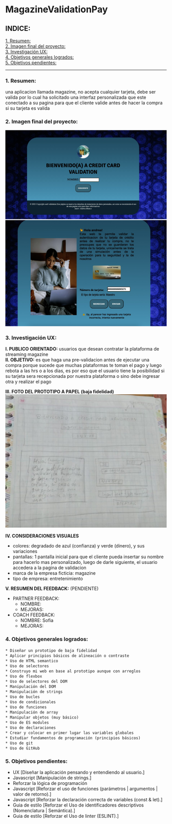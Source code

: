 # MagazineValidationPay
## INDICE:

[1. Resumen:](#1-resumen)  
[2. Imagen final del proyecto:](#2-imagen-final-del-proyecto)  
[3. Investigación UX:](#3-investigacion-UX)  
[4. Objetivos generales logrados:](#4-objetivos-generales-logrados)  
[5. Objetivos pendientes:](#5-objetivos-pendientes)  
***
### 1. Resumen:
una aplicacion llamada magazine, no acepta cualquier tarjeta, debe ser valida por lo cual ha solicitado una interfaz personalizada que este conectado a su pagina para que el cliente valide antes de hacer la compra si su tarjeta es valida
### 2. Imagen final del proyecto:
![Image 1](proyectfinal1.jpeg)  
![Image 2](proyectfinal2.jpeg)  
### 3. Investigación UX:
**I. PUBLICO ORIENTADO:** usuarios que desean contratar la plataforma de streaming magazine  
**II. OBJETIVO:** es que haga una pre-validacion antes de ejecutar una compra porque sucede que muchas plataformas te toman el pago y luego rebota a las hrs o a los dias, es por eso que el usuario tiene la posibilidad si su tarjeta sera recepcionada por nuestra plataforma o sino debe ingresar otra y realizar el pago  

**III. FOTO DEL PROTOTIPO A PAPEL (baja fidelidad)**  
![Image inicial](proyectoInicial.jpeg)  

**IV. CONSIDERACIONES VISUALES**
* colores: degradado de azul (confianza) y verde (dinero), y sus variaciones  
* pantallas: 1 pantalla inicial para que el cliente pueda insertar su nombre para hacerlo mas personalizado, luego de darle siguiente, el usuario accedera a la pagina de validacion
* marca de la empresa ficticia: magazine
* tipo de empresa: entretenimiento  

**V. RESUMEN DEL FEEDBACK:** (PENDIENTE)  
* PARTNER FEEDBACK:  
  * NOMBRE:  
  * MEJORAS:  
* COACH FEEDBACK:  
   - NOMBRE: Sofia  
   - MEJORAS:  
### 4. Objetivos generales logrados:
    * Diseñar un prototipo de baja fidelidad
    * Aplicar principios básicos de alineación o contraste
    * Uso de HTML semantico
    * Uso de selectores
    * Construyo mi web en base al prototipo aunque con arreglos
    * Uso de flexbox
    * Uso de selectores del DOM
    * Manipulación del DOM
    * Manipulación de strings
    * Uso de bucles
    * Uso de condicionales
    * Uso de funciones
    * Manipulación de array
    * Manipular objetos (muy básico)
    * Uso de ES modules
    * Uso de declaraciones
    * Crear y colocar en primer lugar las variables globales
    * Estudiar fundamentos de programación (principios básicos)
    * Uso de git
    * Uso de GitHub


### 5. Objetivos pendientes:
 - UX [Diseñar la aplicación pensando y entendiendo al usuario.]  
 - Javascript [Manipulación de strings.]  
 - Reforzar la lógica de programación  
 - Javascript [Reforzar el uso de funciones (parámetros | argumentos | valor de retorno).]  
 - Javascript [Reforzar la declaración correcta de variables (const & let).]  
 - Guia de estilo [Reforzar el Uso de identificadores descriptivos (Nomenclatura | Semántica).]  
 - Guia de estilo [Reforzar el Uso de linter (ESLINT).]  
